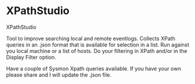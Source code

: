 # XPathStudio
XPathStudio 


Tool to improve searching local and remote eventlogs. Collects XPath queries in an .json format that is available for selection in a list.
Run against you local machine or a list of hosts. Do your filtering in XPath and/or in the Display Filter option.

Have a couple of Sysmon Xpath queries available. If you have your own please share and I will update the .json file.

